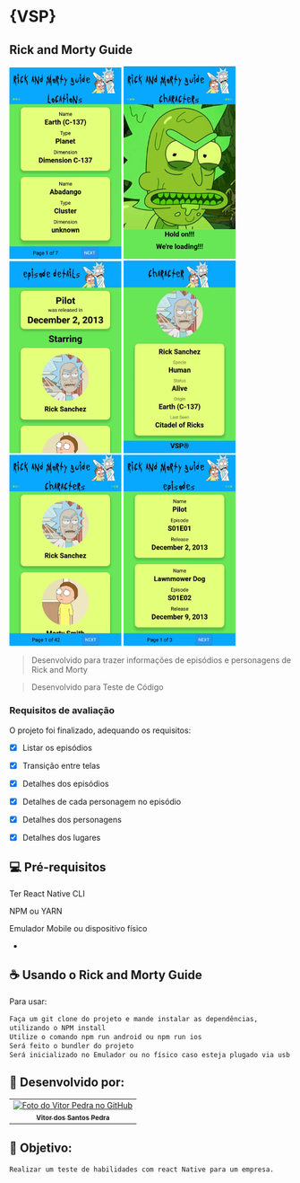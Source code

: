 # {VSP}
## Rick and Morty Guide


<div>
<img src="./screenshot6.png" alt="Imagem descrição personagem" style="width:200px;">
<img src="./screenshot1.png" alt="Imagem tela inicial" style="width:200px;">
<img src="./screenshot2.png" alt="Imagem tela de descrição" style="width:200px;">
<img src="./screenshot3.png" alt="Imagem descrição personagem" style="width:200px;">
<img src="./screenshot4.png" alt="Imagem descrição personagem" style="width:200px;">
<img src="./screenshot5.png" alt="Imagem descrição personagem" style="width:200px;">
</div>



> Desenvolvido para trazer informações de episódios e personagens de Rick and Morty 

> Desenvolvido para Teste de Código


### Requisitos de avaliação

O projeto foi finalizado, adequando os requisitos:

- [x] Listar os episódios
- [x] Transição entre telas
- [x] Detalhes dos episódios
- [x] Detalhes de cada personagem no episódio
- [x] Detalhes dos personagens
- [x] Detalhes dos lugares




## 💻 Pré-requisitos


  Ter React Native CLI
  
  NPM ou YARN
  
  Emulador Mobile ou dispositivo físico
  
 -



## ☕ Usando o Rick and Morty Guide

Para usar:

```
Faça um git clone do projeto e mande instalar as dependências,
utilizando o NPM install
Utilize o comando npm run android ou npm run ios
Será feito o bundler do projeto
Será inicializado no Emulador ou no físico caso esteja plugado via usb
```




## 🤝 Desenvolvido por:

<table>
  <tr>
    <td align="center">
      <a href="#">
        <img src="https://pt.gravatar.com/avatar/f0a681d3c89a0d7051ad5519d053b9e3" width="100px;" alt="Foto do Vitor Pedra no GitHub"/><br>
        <sub>
          <b>Vitor dos Santos Pedra</b>
        </sub>
      </a>
    </td>
  </tr>
</table>



## 🤝 Objetivo:

```
Realizar um teste de habilidades com react Native para um empresa.
```
